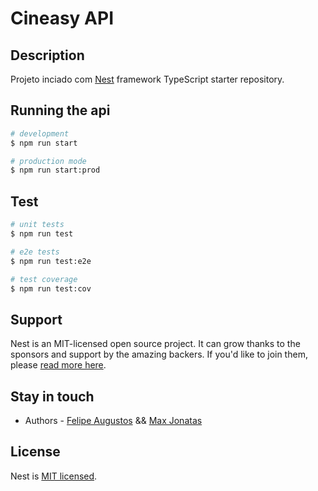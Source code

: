 # Cineasy API

## Description

Projeto inciado com [Nest](https://github.com/nestjs/nest) framework TypeScript starter repository.

## Running the api

```bash
# development
$ npm run start

# production mode
$ npm run start:prod
```

## Test

```bash
# unit tests
$ npm run test

# e2e tests
$ npm run test:e2e

# test coverage
$ npm run test:cov
```

## Support

Nest is an MIT-licensed open source project. It can grow thanks to the sponsors and support by the amazing backers. If you'd like to join them, please [read more here](https://docs.nestjs.com/support).

## Stay in touch

- Authors - [Felipe Augustos](github.com/userAugustos) && [Max Jonatas](github.com/MaxiiXx23)

## License

Nest is [MIT licensed](LICENSE).
